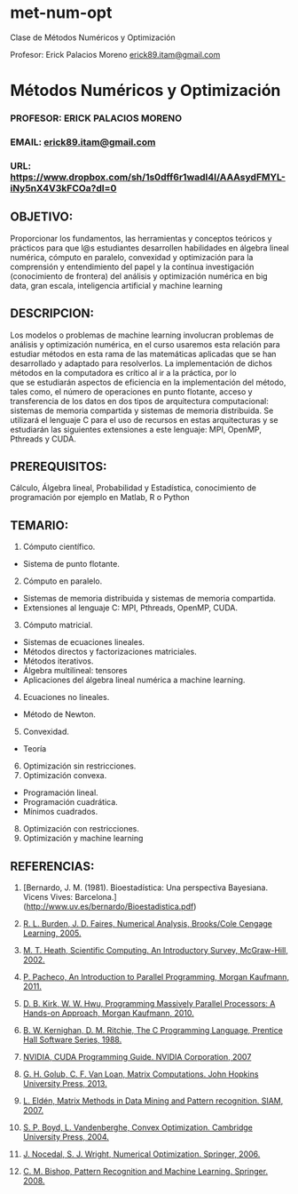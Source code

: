 # met-num-opt
Clase de Métodos Numéricos y Optimización

Profesor:
Erick Palacios Moreno
erick89.itam@gmail.com


# Métodos Numéricos y Optimización
### PROFESOR: ERICK PALACIOS MORENO
### EMAIL: erick89.itam@gmail.com
### URL: https://www.dropbox.com/sh/1s0dff6r1wadl4l/AAAsydFMYL-iNy5nX4V3kFCOa?dl=0

## OBJETIVO:
Proporcionar	los	 fundamentos,	las	herramientas	y	conceptos	teóricos y	 prácticos	 para	 que	l@s	estudiantes	 desarrollen habilidades	en	álgebra	lineal	numérica,	cómputo	en	paralelo,	convexidad	y	optimización para	la comprensión	 y	 entendimiento	 del	 papel	 y	 la	 contínua	 investigación (conocimiento	 de	 frontera) del	 análisis y	 optimización	 numérica en	 big	
data,	gran	escala,	inteligencia	artificial	y	machine	learning

## DESCRIPCION:
Los	 modelos	 o	 problemas	 de	 machine	 learning	 involucran	problemas	de	análisis	y	optimización	numérica,	en	el	curso	usaremos	esta	relación	para	estudiar	métodos	en	esta	rama	de	las	matemáticas	aplicadas	que	se	han	desarrollado	y	adaptado	para	resolverlos.	La	implementación de	dichos	métodos	en	la	computadora	es	crítico	al	ir	a	la	práctica,	por	lo	
que	 se	 estudiarán	 aspectos	 de	 eficiencia	 en	 la	 implementación	 del	método,	tales	como,	el	número de	operaciones	en	punto	flotante,	acceso	y	transferencia	 de	 los	 datos	 en	 dos	 tipos	 de	 arquitectura	 computacional:	sistemas	 de	memoria	 compartida	 y	 sistemas	 de	memoria	 distribuida.	Se	utilizará	el	lenguaje	C	para	el	uso	de	recursos	en	estas	arquitecturas	y se	estudiarán	 las	 siguientes	 extensiones	 a	 este	 lenguaje:	 MPI,	 OpenMP,	Pthreads	y	CUDA.

## PREREQUISITOS:
Cálculo,	Álgebra	lineal,	Probabilidad	y	Estadística,	conocimiento de	programación	por	ejemplo	en	Matlab,	R	o	Python

## TEMARIO:
1. Cómputo	científico.
  * Sistema	de	punto	flotante.
2. Cómputo	en	paralelo.
  * Sistemas	de	memoria	distribuida y	sistemas	de	memoria	compartida.
  * Extensiones	al	lenguaje	C:	MPI,	Pthreads,	OpenMP,	CUDA.
3. Cómputo	matricial.
  * Sistemas	de	ecuaciones	lineales.
  * Métodos	directos	y	factorizaciones	matriciales.
  * Métodos	iterativos.
  * Álgebra	multilineal:	tensores
  * Aplicaciones	del	álgebra	lineal	numérica	a	machine	learning.
4. Ecuaciones	no	lineales.
  * Método	de	Newton.
5. Convexidad.
  * Teoría
6. Optimización	sin	restricciones.
7. Optimización convexa.
  * Programación	lineal.
  * Programación	cuadrática.
  * Mínimos	cuadrados.
8. Optimización	con	restricciones.
9. Optimización	y	machine	learning


## REFERENCIAS:
1. [Bernardo, J. M. (1981). Bioestadística: Una perspectiva Bayesiana.
Vicens Vives: Barcelona.] (http://www.uv.es/bernardo/Bioestadistica.pdf)

1. [R.	L.	Burden,	J.	D.	Faires,	Numerical	Analysis,	Brooks/Cole	Cengage	Learning,	2005.]()
2. [M.	T.	Heath,	Scientific	Computing.	An	Introductory	Survey,	McGraw-Hill,	2002.]()
3. [P.	Pacheco,	An	Introduction	to	Parallel	Programming,	Morgan	Kaufmann,	2011.]()
4. [D.	B.	Kirk,	W.	W.	Hwu,	Programming	Massively	Parallel	Processors:	A	Hands-on Approach,	Morgan	Kaufmann,	2010.]()
5. [B.	W.	Kernighan,	D.	M.	Ritchie,	The	C	Programming	Language,	Prentice	Hall	Software	Series,	1988.]()
6. [NVIDIA, CUDA	Programming	Guide.	NVIDIA	Corporation,	2007]()
7. [G.	H.	Golub,	C.	F.	Van	Loan, Matrix	Computations.	John	Hopkins	University	Press,	2013.]()
8. [L.	Eldén,	Matrix Methods	in	Data	Mining	and	Pattern	recognition.	SIAM,	2007.]()
9. [S.	P.	Boyd,	L.	Vandenberghe, Convex	Optimization.	Cambridge	University	Press,	2004.]()
10. [J.	Nocedal,	S.	J.	Wright,	Numerical	Optimization.	Springer,	2006.]()
11. [C.	M.	Bishop, Pattern	Recognition	and	Machine Learning.	Springer.	2008.]()
